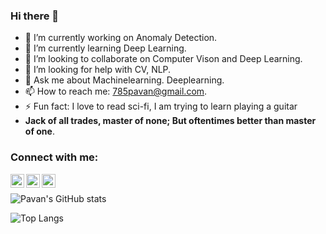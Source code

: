 ### Hi there 👋

<!--
**785pavan/785pavan** is a ✨ _special_ ✨ repository because its `README.md` (this file) appears on your GitHub profile.-->


<!-- Here are some ideas to get you started: -->

- 🔭 I’m currently working on Anomaly Detection.
- 🌱 I’m currently learning Deep Learning.
- 👯 I’m looking to collaborate on Computer Vison and Deep Learning.
- 🤔 I’m looking for help with CV, NLP.
- 💬 Ask me about Machinelearning. Deeplearning.
- 📫 How to reach me: 785pavan@gmail.com.
- ⚡ Fun fact: I love to read sci-fi, I am trying to learn playing a guitar
- **Jack of all trades, master of none; But oftentimes better than master of one**.

### Connect with me:

[<img align="left" alt="zephyr_347 | Twitter" width="22px" src="https://img.icons8.com/nolan/64/twitter.png"/>][twitter]
[<img align="left" alt="kandapagari | LinkedIn" width="22px" src="https://img.icons8.com/nolan/64/linkedin.png" />][linkedin]
[<img align="left" alt="abhi_pavan_insta | Instagram" width="22px" src="https://img.icons8.com/nolan/64/instagram-new.png" />][instagram]
<br />

![Pavan's GitHub stats](https://github-readme-stats.vercel.app/api?username=kandapagari&theme=tokyonight)

![Top Langs](https://github-readme-stats.vercel.app/api/top-langs/?username=kandapagari&theme=tokyonight)

[twitter]: https://twitter.com/zephyr_347
[instagram]: https://instagram.com/abhi_pavan_insta/
[linkedin]: https://linkedin.com/in/kandapagari

